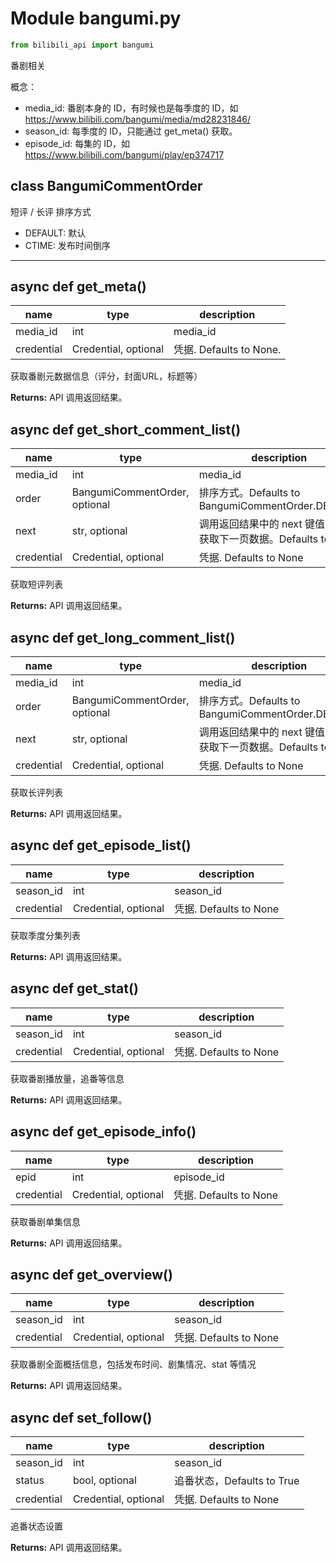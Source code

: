 # Module bangumi.py

```python
from bilibili_api import bangumi
```
番剧相关

概念：
+ media_id: 番剧本身的 ID，有时候也是每季度的 ID，如 https://www.bilibili.com/bangumi/media/md28231846/
+ season_id: 每季度的 ID，只能通过 get_meta() 获取。
+ episode_id: 每集的 ID，如 https://www.bilibili.com/bangumi/play/ep374717

## class BangumiCommentOrder

短评 / 长评 排序方式

+ DEFAULT: 默认
+ CTIME: 发布时间倒序

---

## async def get_meta()

| name       | type                 | description             |
| ---------- | -------------------- | ----------------------- |
| media_id   | int                  | media_id                |
| credential | Credential, optional | 凭据. Defaults to None. |

获取番剧元数据信息（评分，封面URL，标题等）

**Returns:** API 调用返回结果。

## async def get_short_comment_list()

| name       | type                          | description                                                  |
| ---------- | ----------------------------- | ------------------------------------------------------------ |
| media_id   | int                           | media_id                                                     |
| order      | BangumiCommentOrder, optional | 排序方式。Defaults to BangumiCommentOrder.DEFAULT            |
| next       | str, optional                 | 调用返回结果中的 next 键值，用于获取下一页数据。Defaults to None |
| credential | Credential, optional          | 凭据. Defaults to None                                       |

获取短评列表

**Returns:** API 调用返回结果。

## async def get_long_comment_list()

| name       | type                          | description                                                  |
| ---------- | ----------------------------- | ------------------------------------------------------------ |
| media_id   | int                           | media_id                                                     |
| order      | BangumiCommentOrder, optional | 排序方式。Defaults to BangumiCommentOrder.DEFAULT            |
| next       | str, optional                 | 调用返回结果中的 next 键值，用于获取下一页数据。Defaults to None |
| credential | Credential, optional          | 凭据. Defaults to None                                       |

获取长评列表

**Returns:** API 调用返回结果。

## async def get_episode_list()

| name       | type                 | description            |
| ---------- | -------------------- | ---------------------- |
| season_id  | int                  | season_id              |
| credential | Credential, optional | 凭据. Defaults to None |

获取季度分集列表

**Returns:** API 调用返回结果。

## async def get_stat()

| name       | type                 | description            |
| ---------- | -------------------- | ---------------------- |
| season_id  | int                  | season_id              |
| credential | Credential, optional | 凭据. Defaults to None |

获取番剧播放量，追番等信息

**Returns:** API 调用返回结果。

## async def get_episode_info()

| name       | type                 | description            |
| ---------- | -------------------- | ---------------------- |
| epid       | int                  | episode_id             |
| credential | Credential, optional | 凭据. Defaults to None |

获取番剧单集信息

**Returns:** API 调用返回结果。

## async def get_overview()

| name       | type                 | description            |
| ---------- | -------------------- | ---------------------- |
| season_id  | int                  | season_id              |
| credential | Credential, optional | 凭据. Defaults to None |

获取番剧全面概括信息，包括发布时间、剧集情况、stat 等情况

**Returns:** API 调用返回结果。

## async def set_follow()

| name       | type                 | description                |
| ---------- | -------------------- | -------------------------- |
| season_id  | int                  | season_id                  |
| status     | bool, optional       | 追番状态，Defaults to True |
| credential | Credential, optional | 凭据. Defaults to None     |

追番状态设置

**Returns:** API 调用返回结果。


